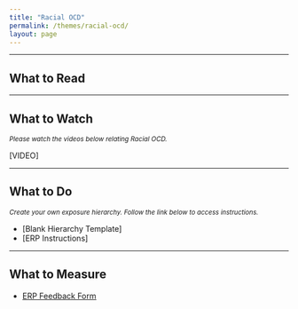 ```yaml
---
title: "Racial OCD"
permalink: /themes/racial-ocd/
layout: page
---
```

- - - -

## What to Read

- - - -

## What to Watch
<sup>*Please watch the videos below relating Racial OCD.*</sup>

[VIDEO]

- - - -

## What to Do
<sup>*Create your own exposure hierarchy. Follow the link below to access instructions.*</sup>

- [Blank Hierarchy Template]
- [ERP Instructions]

- - - -

## What to Measure
- <ins>[ERP Feedback Form](https://drive.google.com/file/d/1sV7AfEHtfEZfz-0nEUezAMLIThgSHe9u/view?usp=sharing)</ins>
